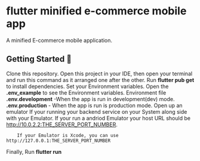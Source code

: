 # flutter minified e-commerce mobile app

A minified E-commerce mobile application.

## Getting Started 🚀

Clone this repository.
Open this project in your IDE, then open your terminal and run this command as it arranged one after the other.
Run **flutter pub get** to install dependencies.
Set your Environment variables. Open the **.env_example** to see the Environment variables.
Environment file
        **.env.development** -When the app is run in development(dev) mode.
        **.env.production** - When the app is run is production mode.
Open up an emulator
        If your running your backend service on your System along side with your Emulator. If your run a andriod Emulator your host URL should be http://10.0.2.2:THE_SERVER_PORT_NUMBER.

        If your Emulator is Xcode, you can use http://127.0.0.1:THE_SERVER_PORT_NUMBER
Finally, Run **flutter run**


